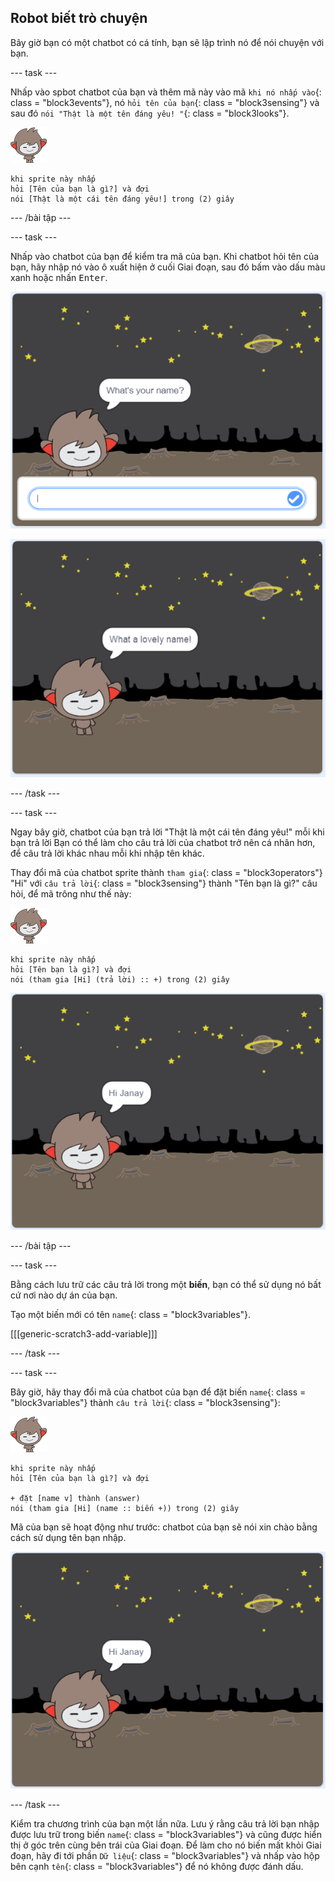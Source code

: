 ## Robot biết trò chuyện

Bây giờ bạn có một chatbot có cá tính, bạn sẽ lập trình nó để nói chuyện với bạn.

\--- task \---

Nhấp vào spbot chatbot của bạn và thêm mã này vào mã `khi nó nhấp vào`{: class = "block3events"}, nó `hỏi tên của bạn`{: class = "block3sensing"} và sau đó `nói "Thật là một tên đáng yêu! "`{: class = "block3looks"}.

![nano sprite](images/nano-sprite.png)

```blocks3
khi sprite này nhấp
hỏi [Tên của bạn là gì?] và đợi
nói [Thật là một cái tên đáng yêu!] trong (2) giây
```

\--- /bài tập \---

\--- task \---

Nhấp vào chatbot của bạn để kiểm tra mã của bạn. Khi chatbot hỏi tên của bạn, hãy nhập nó vào ô xuất hiện ở cuối Giai đoạn, sau đó bấm vào dấu màu xanh hoặc nhấn <kbd>Enter</kbd>.

![Kiểm tra phản hồi ChatBot](images/chatbot-ask-test1.png)

![Kiểm tra phản hồi ChatBot](images/chatbot-ask-test2.png)

\--- /task \---

\--- task \---

Ngay bây giờ, chatbot của bạn trả lời "Thật là một cái tên đáng yêu!" mỗi khi bạn trả lời Bạn có thể làm cho câu trả lời của chatbot trở nên cá nhân hơn, để câu trả lời khác nhau mỗi khi nhập tên khác.

Thay đổi mã của chatbot sprite thành `tham gia`{: class = "block3operators"} "Hi" với `câu trả lời`{: class = "block3sensing"} thành "Tên bạn là gì?" câu hỏi, để mã trông như thế này:

![nano sprite](images/nano-sprite.png)

```blocks3
khi sprite này nhấp
hỏi [Tên bạn là gì?] và đợi
nói (tham gia [Hi] (trả lời) :: +) trong (2) giây
```

![Kiểm tra câu trả lời được cá nhân hóa](images/chatbot-answer-test.png)

\--- /bài tập \---

\--- task \---

Bằng cách lưu trữ các câu trả lời trong một **biến**, bạn có thể sử dụng nó bất cứ nơi nào dự án của bạn.

Tạo một biến mới có tên `name`{: class = "block3variables"}.

[[[generic-scratch3-add-variable]]]

\--- /task \---

\--- task \---

Bây giờ, hãy thay đổi mã của chatbot của bạn để đặt biến `name`{: class = "block3variables"} thành `câu trả lời`{: class = "block3sensing"}:

![nano sprite](images/nano-sprite.png)

```blocks3
khi sprite này nhấp
hỏi [Tên của bạn là gì?] và đợi

+ đặt [name v] thành (answer)
nói (tham gia [Hi] (name :: biến +)) trong (2) giây
```

Mã của bạn sẽ hoạt động như trước: chatbot của bạn sẽ nói xin chào bằng cách sử dụng tên bạn nhập.

![Kiểm tra câu trả lời được cá nhân hóa](images/chatbot-answer-test.png)

\--- /task \---

Kiểm tra chương trình của bạn một lần nữa. Lưu ý rằng câu trả lời bạn nhập được lưu trữ trong biến `name`{: class = "block3variables"} và cũng được hiển thị ở góc trên cùng bên trái của Giai đoạn. Để làm cho nó biến mất khỏi Giai đoạn, hãy đi tới phần `Dữ liệu`{: class = "block3variables"} và nhấp vào hộp bên cạnh `tên`{: class = "block3variables"} để nó không được đánh dấu.